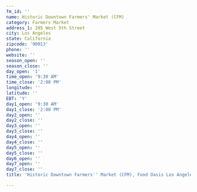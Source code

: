 ```yaml
---
fm_id: ''
name: Historic Downtown Farmers' Market (CFM)
category: Farmers Market
address_1: 205 West 5th Street
city: Los Angeles
state: California
zipcode: '90013'
phone: ''
website: ''
season_open: ''
season_close: ''
day_open: '1'
time_open: '9:30 AM'
time_close: '2:00 PM'
longitude: ''
latitude: ''
EBT: 'Y'
day1_open: '9:30 AM'
day1_close: '2:00 PM'
day2_open: ''
day2_close: ''
day3_open: ''
day3_close: ''
day4_open: ''
day4_close: ''
day5_open: ''
day5_close: ''
day6_open: ''
day7_open: ''
day7_close: ''
title: 'Historic Downtown Farmers'' Market (CFM), Food Oasis Los Angeles'

---
```

